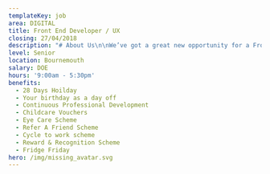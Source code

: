```yaml
---
templateKey: job
area: DIGITAL
title: Front End Developer / UX
closing: 27/04/2018
description: "# About Us\n\nWe’ve got a great new opportunity for a Front End Developer to join our team!\n\nRLA are a hugely successful full service creative agency, with offices in Bournemouth, Belfast and London. From the moment we opened our doors 30 years ago, we’ve been helping an enviable roster of clients achieve their goals; ranging from start-ups to some of the world’s most famous brands! Furthermore, we are part of the Mission group, the fifth largest communications group in the UK.\r\n\nWe look for people who share and can demonstrate our core values; Agile, Astute, Can-Do, Inspiring, Trusted, Together. In return, we can offer you a great place to work in an environment that encourages continuous self-improvement and development. What’s more, you’ll have the best of both worlds as you’ll be based in a beautiful, relaxed countryside location, but be just a 20-minute drive to the beach!\r\n\n\n\n# THE Role\n\nYou will be working as part of a friendly and experienced development team.  We have a number of exciting projects ranging from CMS based sites, to large bespoke sites for multinational companies.  Our clients include many large automotive firms such as BMW, Fiat Group and Volvo, as well as other clients such as Salisbury BID. \r\n\nYour role will mainly be to develop the front end of our web applications; however other responsibilities will include: -\r\n\n* Communicating with our design and accounts teams to inform designs and ensuring they will work as responsive web products.  \r\n* Taking the designs and turning them into working web interfaces.  \r\n* Adding advanced functionality using JavaScript, mainly React based solutions.  \r\n* Helping inform API design by working with the backend development team.\r\n* Consulting and making recommendations on UX for all designs being implemented on any digital product.\r\n* Reviewing & improving the UX across our existing projects.\r\n* Assisting in preparation for pitches, proposals and wireframes to ensure best practice UX.\r\n* Troubleshooting front-end issues across websites & templates.\r\n* \n\n# The Person:\n\n* **Key Skills\r**\n  HTML\r\n  CSS\r\n  JavaScript - ES2015/16, React, Redux, WebPack\r\n  UX\r\n  \r\n  **Good to have\r**\n  Native Application Experience\r\n  Design\r\n  CMS Experience (e.g. WordPress)"
level: Senior
location: Bournemouth
salary: DOE
hours: '9:00am - 5:30pm'
benefits:
  - 28 Days Hoilday
  - Your birthday as a day off
  - Continuous Professional Development
  - Childcare Vouchers
  - Eye Care Scheme
  - Refer A Friend Scheme
  - Cycle to work scheme
  - Reward & Recognition Scheme
  - Fridge Friday
hero: /img/missing_avatar.svg
---
```


